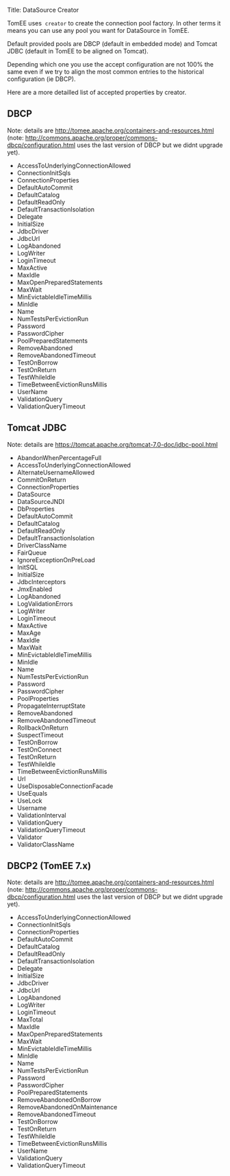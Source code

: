 Title: DataSource Creator

TomEE uses  `creator` to create the connection pool factory. In other terms it means you can
use any pool you want for DataSource in TomEE.

Default provided pools are DBCP (default in embedded mode) and Tomcat JDBC (default in TomEE to be aligned on Tomcat).

Depending which one you use the accept configuration are not 100% the same even if we try to 
align the most common entries to the historical configuration (ie DBCP).

Here are a more detailled list of accepted properties by creator.


## DBCP

Note: details are http://tomee.apache.org/containers-and-resources.html
(note: http://commons.apache.org/proper/commons-dbcp/configuration.html uses the last version of DBCP but we didnt upgrade yet).

- AccessToUnderlyingConnectionAllowed
- ConnectionInitSqls
- ConnectionProperties
- DefaultAutoCommit
- DefaultCatalog
- DefaultReadOnly
- DefaultTransactionIsolation
- Delegate
- InitialSize
- JdbcDriver
- JdbcUrl
- LogAbandoned
- LogWriter
- LoginTimeout
- MaxActive
- MaxIdle
- MaxOpenPreparedStatements
- MaxWait
- MinEvictableIdleTimeMillis
- MinIdle
- Name
- NumTestsPerEvictionRun
- Password
- PasswordCipher
- PoolPreparedStatements
- RemoveAbandoned
- RemoveAbandonedTimeout
- TestOnBorrow
- TestOnReturn
- TestWhileIdle
- TimeBetweenEvictionRunsMillis
- UserName
- ValidationQuery
- ValidationQueryTimeout

## Tomcat JDBC

Note: details are https://tomcat.apache.org/tomcat-7.0-doc/jdbc-pool.html

- AbandonWhenPercentageFull
- AccessToUnderlyingConnectionAllowed
- AlternateUsernameAllowed
- CommitOnReturn
- ConnectionProperties
- DataSource
- DataSourceJNDI
- DbProperties
- DefaultAutoCommit
- DefaultCatalog
- DefaultReadOnly
- DefaultTransactionIsolation
- DriverClassName
- FairQueue
- IgnoreExceptionOnPreLoad
- InitSQL
- InitialSize
- JdbcInterceptors
- JmxEnabled
- LogAbandoned
- LogValidationErrors
- LogWriter
- LoginTimeout
- MaxActive
- MaxAge
- MaxIdle
- MaxWait
- MinEvictableIdleTimeMillis
- MinIdle
- Name
- NumTestsPerEvictionRun
- Password
- PasswordCipher
- PoolProperties
- PropagateInterruptState
- RemoveAbandoned
- RemoveAbandonedTimeout
- RollbackOnReturn
- SuspectTimeout
- TestOnBorrow
- TestOnConnect
- TestOnReturn
- TestWhileIdle
- TimeBetweenEvictionRunsMillis
- Url
- UseDisposableConnectionFacade
- UseEquals
- UseLock
- Username
- ValidationInterval
- ValidationQuery
- ValidationQueryTimeout
- Validator
- ValidatorClassName

## DBCP2 (TomEE 7.x)

Note: details are http://tomee.apache.org/containers-and-resources.html
(note: http://commons.apache.org/proper/commons-dbcp/configuration.html uses the last version of DBCP but we didnt upgrade yet).

- AccessToUnderlyingConnectionAllowed
- ConnectionInitSqls
- ConnectionProperties
- DefaultAutoCommit
- DefaultCatalog
- DefaultReadOnly
- DefaultTransactionIsolation
- Delegate
- InitialSize
- JdbcDriver
- JdbcUrl
- LogAbandoned
- LogWriter
- LoginTimeout
- MaxTotal
- MaxIdle
- MaxOpenPreparedStatements
- MaxWait
- MinEvictableIdleTimeMillis
- MinIdle
- Name
- NumTestsPerEvictionRun
- Password
- PasswordCipher
- PoolPreparedStatements
- RemoveAbandonedOnBorrow
- RemoveAbandonedOnMaintenance
- RemoveAbandonedTimeout
- TestOnBorrow
- TestOnReturn
- TestWhileIdle
- TimeBetweenEvictionRunsMillis
- UserName
- ValidationQuery
- ValidationQueryTimeout
